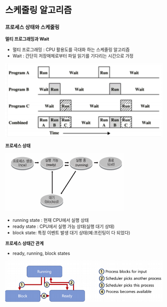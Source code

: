 스케줄링 알고리즘
========

### 프로세스 상태와 스케줄링





**멀티 프로그래밍과 Wait**

- 멀티 프로그래밍 : CPU 활용도를 극대화 하는 스케줄링 알고리즘
- Wait : 간단히 저장매체로부터 파일 읽기를 기다리는 시간으로 가정

![img](../image/os_image13.png)





**프로세스 상태**

![img](../image/os_image14.png)

- running state : 현재 CPU에서 실행 상태
- ready state : CPU에서 실행 가능 상태(실행 대기 상태)
- block state: 특정 이벤트 발생 대기 상태(예:프린팅이 다 되었다)





**프로세스 상태간 관계**

- ready, running, block states

![img](../image/os_image15.png)

